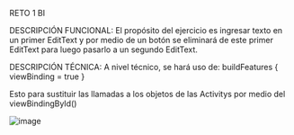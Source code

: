 RETO 1 BI

DESCRIPCIÓN FUNCIONAL: 
El propósito del ejercicio es ingresar texto en un primer EditText y por medio de un botón se eliminará de este primer EditText para luego pasarlo a un segundo EditText.

DESCRIPCIÓN TÉCNICA: 
A nivel técnico, se hará uso de: 
buildFeatures {
        viewBinding = true
}

Esto para sustituir las llamadas a los objetos de las Activitys por medio del viewBindingById() 

![image](https://github.com/aportillo16/reto1/assets/166572036/9bf1ea21-4d5e-4f0b-b4f5-b1f5dbd7cdf1)
